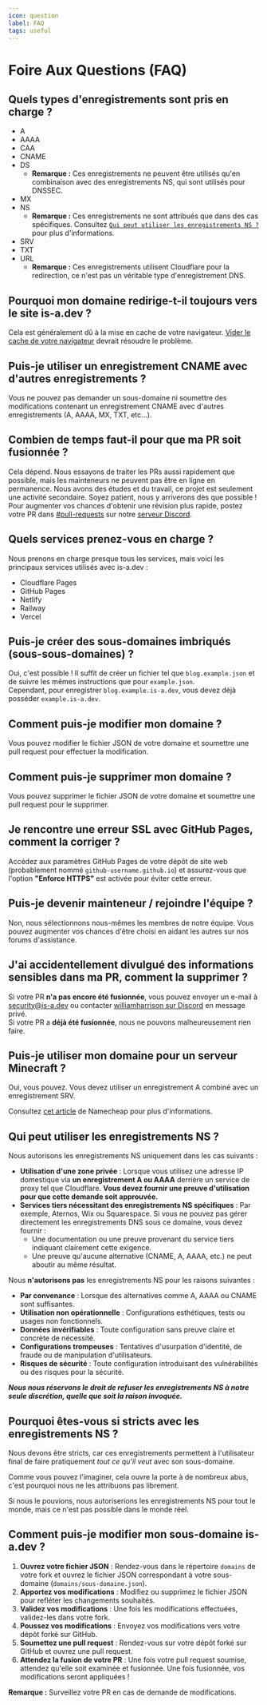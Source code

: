 ```yaml
---
icon: question
label: FAQ
tags: useful
---
```


# Foire Aux Questions (FAQ)

## Quels types d'enregistrements sont pris en charge ?

- A  
- AAAA  
- CAA  
- CNAME  
- DS  
    - **Remarque :** Ces enregistrements ne peuvent être utilisés qu'en combinaison avec des enregistrements NS, qui sont utilisés pour DNSSEC.  
- MX  
- NS  
    - **Remarque :** Ces enregistrements ne sont attribués que dans des cas spécifiques. Consultez [`Qui peut utiliser les enregistrements NS ?`](#qui-peut-utiliser-les-enregistrements-ns) pour plus d'informations.  
- SRV  
- TXT  
- URL  
    - **Remarque :** Ces enregistrements utilisent Cloudflare pour la redirection, ce n'est pas un véritable type d'enregistrement DNS.  

## Pourquoi mon domaine redirige-t-il toujours vers le site is-a.dev ?
Cela est généralement dû à la mise en cache de votre navigateur. [Vider le cache de votre navigateur](https://support.google.com/accounts/answer/32050) devrait résoudre le problème.  

## Puis-je utiliser un enregistrement CNAME avec d'autres enregistrements ?
Vous ne pouvez pas demander un sous-domaine ni soumettre des modifications contenant un enregistrement CNAME avec d'autres enregistrements (A, AAAA, MX, TXT, etc...).  

## Combien de temps faut-il pour que ma PR soit fusionnée ?
Cela dépend. Nous essayons de traiter les PRs aussi rapidement que possible, mais les mainteneurs ne peuvent pas être en ligne en permanence. Nous avons des études et du travail, ce projet est seulement une activité secondaire. Soyez patient, nous y arriverons dès que possible !  
Pour augmenter vos chances d'obtenir une révision plus rapide, postez votre PR dans [#pull-requests](https://discord.com/channels/830872854677422150/1130858271620726784) sur notre [serveur Discord](https://discord.gg/is-a-dev-830872854677422150).  

## Quels services prenez-vous en charge ?
Nous prenons en charge presque tous les services, mais voici les principaux services utilisés avec is-a.dev :  

- Cloudflare Pages  
- GitHub Pages  
- Netlify  
- Railway  
- Vercel  

## Puis-je créer des sous-domaines imbriqués (sous-sous-domaines) ?
Oui, c'est possible ! Il suffit de créer un fichier tel que `blog.example.json` et de suivre les mêmes instructions que pour `example.json`.  
Cependant, pour enregistrer `blog.example.is-a.dev`, vous devez déjà posséder `example.is-a.dev`.  

## Comment puis-je modifier mon domaine ?
Vous pouvez modifier le fichier JSON de votre domaine et soumettre une pull request pour effectuer la modification.  

## Comment puis-je supprimer mon domaine ?
Vous pouvez supprimer le fichier JSON de votre domaine et soumettre une pull request pour le supprimer.  

## Je rencontre une erreur SSL avec GitHub Pages, comment la corriger ?
Accédez aux paramètres GitHub Pages de votre dépôt de site web (probablement nommé `github-username.github.io`) et assurez-vous que l'option **"Enforce HTTPS"** est activée pour éviter cette erreur.  

## Puis-je devenir mainteneur / rejoindre l'équipe ?
Non, nous sélectionnons nous-mêmes les membres de notre équipe. Vous pouvez augmenter vos chances d'être choisi en aidant les autres sur nos forums d'assistance.  

## J'ai accidentellement divulgué des informations sensibles dans ma PR, comment la supprimer ?
Si votre PR **n'a pas encore été fusionnée**, vous pouvez envoyer un e-mail à [security@is-a.dev](mailto:security@is-a.dev) ou contacter [williamharrison sur Discord](https://discord.com/users/853158265466257448) en message privé.  
Si votre PR a **déjà été fusionnée**, nous ne pouvons malheureusement rien faire.  

## Puis-je utiliser mon domaine pour un serveur Minecraft ?
Oui, vous pouvez. Vous devez utiliser un enregistrement A combiné avec un enregistrement SRV.  

Consultez [cet article](https://www.namecheap.com/support/knowledgebase/article.aspx/9765/2208/how-can-i-link-my-domain-name-to-a-minecraft-server) de Namecheap pour plus d'informations.  

## Qui peut utiliser les enregistrements NS ?
Nous autorisons les enregistrements NS uniquement dans les cas suivants :  

- **Utilisation d'une zone privée** : Lorsque vous utilisez une adresse IP domestique via **un enregistrement A ou AAAA** derrière un service de proxy tel que Cloudflare. **Vous devez fournir une preuve d'utilisation pour que cette demande soit approuvée.**  
- **Services tiers nécessitant des enregistrements NS spécifiques** : Par exemple, Aternos, Wix ou Squarespace. Si vous ne pouvez pas gérer directement les enregistrements DNS sous ce domaine, vous devez fournir :  
  - Une documentation ou une preuve provenant du service tiers indiquant clairement cette exigence.  
  - Une preuve qu'aucune alternative (CNAME, A, AAAA, etc.) ne peut aboutir au même résultat.  

Nous **n'autorisons pas** les enregistrements NS pour les raisons suivantes :  

- **Par convenance** : Lorsque des alternatives comme A, AAAA ou CNAME sont suffisantes.  
- **Utilisation non opérationnelle** : Configurations esthétiques, tests ou usages non fonctionnels.  
- **Données invérifiables** : Toute configuration sans preuve claire et concrète de nécessité.  
- **Configurations trompeuses** : Tentatives d'usurpation d'identité, de fraude ou de manipulation d'utilisateurs.  
- **Risques de sécurité** : Toute configuration introduisant des vulnérabilités ou des risques pour la sécurité.  

***Nous nous réservons le droit de refuser les enregistrements NS à notre seule discrétion, quelle que soit la raison invoquée.***  

## Pourquoi êtes-vous si stricts avec les enregistrements NS ?
Nous devons être stricts, car ces enregistrements permettent à l'utilisateur final de faire pratiquement *tout ce qu'il veut* avec son sous-domaine.  

Comme vous pouvez l'imaginer, cela ouvre la porte à de nombreux abus, c'est pourquoi nous ne les attribuons pas librement.  

Si nous le pouvions, nous autoriserions les enregistrements NS pour tout le monde, mais ce n'est pas possible dans le monde réel.  

## Comment puis-je modifier mon sous-domaine is-a.dev ?
1. **Ouvrez votre fichier JSON** : Rendez-vous dans le répertoire `domains` de votre fork et ouvrez le fichier JSON correspondant à votre sous-domaine (`domains/sous-domaine.json`).  
2. **Apportez vos modifications** : Modifiez ou supprimez le fichier JSON pour refléter les changements souhaités.  
3. **Validez vos modifications** : Une fois les modifications effectuées, validez-les dans votre fork.  
4. **Poussez vos modifications** : Envoyez vos modifications vers votre dépôt forké sur GitHub.  
5. **Soumettez une pull request** : Rendez-vous sur votre dépôt forké sur GitHub et ouvrez une pull request.  
6. **Attendez la fusion de votre PR** : Une fois votre pull request soumise, attendez qu'elle soit examinée et fusionnée. Une fois fusionnée, vos modifications seront appliquées !  

**Remarque :** Surveillez votre PR en cas de demande de modifications.  
